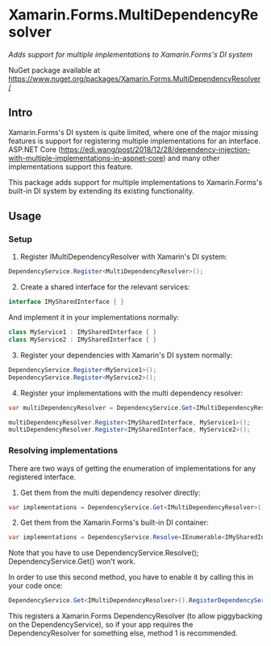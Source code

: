 # Xamarin.Forms.MultiDependencyResolver
*Adds support for multiple implementations to Xamarin.Forms's DI system*

NuGet package available at https://www.nuget.org/packages/Xamarin.Forms.MultiDependencyResolver/

## Intro

Xamarin.Forms's DI system is quite limited, where one of the major missing features is support for registering multiple implementations for an interface.
ASP.NET Core (https://edi.wang/post/2018/12/28/dependency-injection-with-multiple-implementations-in-aspnet-core) and many other implementations support this feature.

This package adds support for multiple implementations to Xamarin.Forms's built-in DI system by extending its existing functionality.

## Usage

### Setup

1) Register IMultiDependencyResolver with Xamarin's DI system:

```c#
DependencyService.Register<MultiDependencyResolver>();
```

2) Create a shared interface for the relevant services:

```c#
interface IMySharedInterface { }
```

And implement it in your implementations normally:

```c#
class MyService1 : IMySharedInterface { }
class MyService2 : IMySharedInterface { }
```

3) Register your dependencies with Xamarin's DI system normally:

```c#
DependencyService.Register<MyService1>();
DependencyService.Register<MyService2>();
```

4) Register your implementations with the multi dependency resolver:

```c#
var multiDependencyResolver = DependencyService.Get<IMultiDependencyResolver>();

multiDependencyResolver.Register<IMySharedInterface, MyService1>();
multiDependencyResolver.Register<IMySharedInterface, MyService2>();
```

### Resolving implementations

There are two ways of getting the enumeration of implementations for any registered interface.

1) Get them from the multi dependency resolver directly:

```c#
var implementations = DependencyService.Get<IMultiDependencyResolver>().Get<IMySharedInterface>();
```

2) Get them from the Xamarin.Forms's built-in DI container:

```c#
var implementations = DependencyService.Resolve<IEnumerable<IMySharedInterface>>();
```

Note that you have to use DependencyService.Resolve<Type>(); DependencyService.Get<Type>() won't work.

In order to use this second method, you have to enable it by calling this in your code once:

```c#
DependencyService.Get<IMultiDependencyResolver>().RegisterDependencyServiceResolver();
```

This registers a Xamarin.Forms DependencyResolver (to allow piggybacking on the DependencyService), so if your app requires the DependencyResolver for something else, method 1 is recommended.
